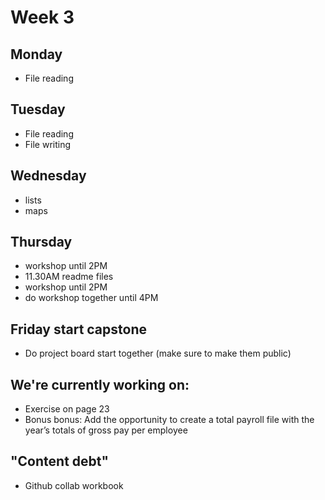# Week 3

## Monday
- File reading

## Tuesday
- File reading
- File writing

## Wednesday
- lists
- maps

## Thursday
- workshop until 2PM
- 11.30AM readme files
- workshop until 2PM
- do workshop together until 4PM

## Friday start capstone
- Do project board start together (make sure to make them public)

## We're currently working on:
- Exercise on page 23
- Bonus bonus: Add the opportunity to create a total payroll file with the year’s totals of gross pay per employee

## "Content debt"
- Github collab workbook
